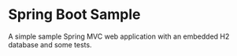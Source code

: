 Spring Boot Sample
==================

A simple sample Spring MVC web application with an embedded H2 database and some tests.
